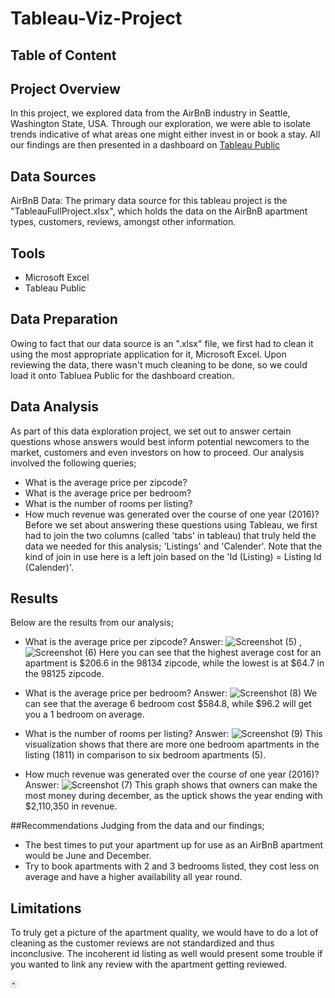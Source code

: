 # Tableau-Viz-Project

## Table of Content

## Project Overview
In this project, we explored data from the AirBnB industry in Seattle, Washington State, USA. Through our exploration, we were able to isolate trends indicative of what areas one might either invest in or book a stay. All our findings are then presented in a dashboard on [Tableau Public](https://public.tableau.com/app/profile/henry.utomudo/viz/airbnbprojectbyhenryutomudo/Dashboard1 "Henry Utomudo's Tablue Profile")

## Data Sources
AirBnB Data: The primary data source for this tableau project is the "TableauFullProject.xlsx", which holds the data on the AirBnB apartment types, customers, reviews, amongst other information.

## Tools
- Microsoft Excel
- Tableau Public

## Data Preparation
Owing to fact that our data source is an ".xlsx" file, we first had to clean it using the most appropriate application for it, Microsoft Excel. Upon reviewing the data, there wasn't much cleaning to be done, so we could load it onto Tabluea Public for the dashboard creation.

## Data Analysis
As part of this data exploration project, we set out to answer certain questions whose answers would best inform potential newcomers to the market, customers and even investors on how to proceed. Our analysis involved the following queries;
- What is the average price per zipcode?
- What is the average price per bedroom?
- What is the number of rooms per listing?
- How much revenue was generated over the course of one year (2016)?
Before we set about answering these questions using Tableau, we first had to join the two columns (called 'tabs' in tableau) that truly held the data we needed for this analysis; 'Listings' and 'Calender'.
Note that the kind of join in use here is a left join based on the 'Id (Listing) = Listing Id (Calender)'.

## Results
Below are the results from our analysis;
- What is the average price per zipcode?
Answer: ![Screenshot (5)](https://github.com/user-attachments/assets/acefd9d0-17fd-454e-9a21-96b68a2ee956) , ![Screenshot (6)](https://github.com/user-attachments/assets/6ad5013c-8bd0-4257-9a17-5cb75ea2d123)
Here you can see that the highest average cost for an apartment is $206.6 in the 98134 zipcode, while the lowest is at $64.7 in the 98125 zipcode.

- What is the average price per bedroom?
Answer: ![Screenshot (8)](https://github.com/user-attachments/assets/52e0545f-6b50-4473-9bee-01f2c4b68b99)
We can see that the average 6 bedroom cost $584.8, while $96.2 will get you a 1 bedroom on average.

- What is the number of rooms per listing?
Answer: ![Screenshot (9)](https://github.com/user-attachments/assets/e18f121f-62a1-474f-9d06-57851ea24b68)
This visualization shows that there are more one bedroom apartments in the listing (1811) in comparison to six bedroom apartments (5).

- How much revenue was generated over the course of one year (2016)?
Answer: ![Screenshot (7)](https://github.com/user-attachments/assets/c4d0a8dd-33d3-4e45-a719-6647738e8796)
This graph shows that owners can make the most money during december, as the uptick shows the year ending with $2,110,350 in revenue.

##Recommendations
Judging from the data and our findings;
- The best times to put your apartment up for use as an AirBnB apartment would be June and December.
- Try to book apartments with 2 and 3 bedrooms listed, they cost less on average and have a higher availability all year round.

## Limitations
To truly get a picture of the apartment quality, we would have to do a lot of cleaning as the customer reviews are not standardized and thus inconclusive. The incoherent id listing as well would present some trouble if you wanted to link any review with the apartment getting reviewed.

🃏
